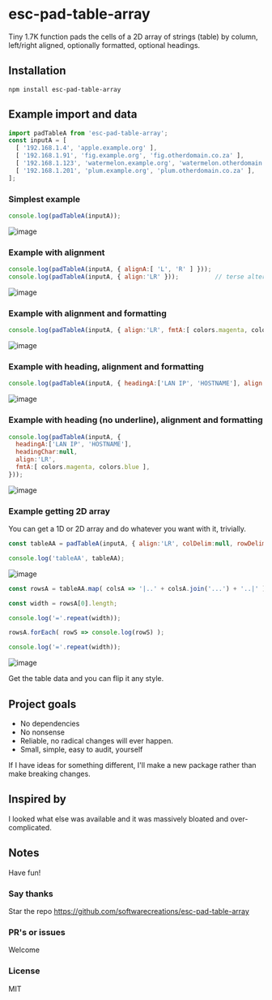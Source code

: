 # esc-pad-table-array
Tiny 1.7K function pads the cells of a 2D array of strings (table) by column, left/right aligned, optionally formatted, optional headings.

## Installation
`npm install esc-pad-table-array`

## Example import and data
```JavaScript
import padTableA from 'esc-pad-table-array';
const inputA = [
  [ '192.168.1.4', 'apple.example.org' ],
  [ '192.168.1.91', 'fig.example.org', 'fig.otherdomain.co.za' ],
  [ '192.168.1.123', 'watermelon.example.org', 'watermelon.otherdomain.co.za' ],
  [ '192.168.1.201', 'plum.example.org', 'plum.otherdomain.co.za' ],
];
```
### Simplest example
```javascript
console.log(padTableA(inputA));
```
![image](https://github.com/user-attachments/assets/f49cff65-fdb0-4b8d-9151-09a79d1a4402)

### Example with alignment
```javascript
console.log(padTableA(inputA, { alignA:[ 'L', 'R' ] }));
console.log(padTableA(inputA, { align:'LR' }));          // terse alternative syntax
```
![image](https://github.com/user-attachments/assets/60b283a1-6852-497a-9198-9f3e0c6e4677)

### Example with alignment and formatting
```javascript
console.log(padTableA(inputA, { align:'LR', fmtA:[ colors.magenta, colors.blue ] }));
```
![image](https://github.com/user-attachments/assets/8a028d3b-4aac-4b9b-9a17-2cf28d8aa1c9)

### Example with heading, alignment and formatting
```javascript
console.log(padTableA(inputA, { headingA:['LAN IP', 'HOSTNAME'], align:'LR', fmtA:[ colors.magenta, colors.blue ] }));
```
![image](https://github.com/user-attachments/assets/e22a338e-e60b-4ce1-ba73-e3c9ca79b7c5)

### Example with heading (no underline), alignment and formatting
```javascript
console.log(padTableA(inputA, {
  headingA:['LAN IP', 'HOSTNAME'],
  headingChar:null,
  align:'LR',
  fmtA:[ colors.magenta, colors.blue ],
}));
```
![image](https://github.com/user-attachments/assets/69e7e881-5e84-40d0-ac34-a99698bf7802)

### Example getting 2D array
You can get a 1D or 2D array and do whatever you want with it, trivially.
```javascript
const tableAA = padTableA(inputA, { align:'LR', colDelim:null, rowDelim:null, paddingChar:'.' });

console.log('tableAA', tableAA);
```
![image](https://github.com/user-attachments/assets/875315b3-3024-4093-a6a1-ab689b507bcb)

```javascript
const rowsA = tableAA.map( colsA => '|..' + colsA.join('...') + '..|' );

const width = rowsA[0].length;

console.log('='.repeat(width));

rowsA.forEach( rowS => console.log(rowS) );

console.log('='.repeat(width));
```
![image](https://github.com/user-attachments/assets/833f66a2-1674-4f6d-afe2-7fda5929869f)

Get the table data and you can flip it any style.

## Project goals
* No dependencies
* No nonsense
* Reliable, no radical changes will ever happen.
* Small, simple, easy to audit, yourself

If I have ideas for something different, I'll make a new package rather than make breaking changes.

## Inspired by
I looked what else was available and it was massively bloated and over-complicated.

## Notes
Have fun!

### Say thanks
Star the repo
https://github.com/softwarecreations/esc-pad-table-array

### PR's or issues
Welcome

### License
MIT
